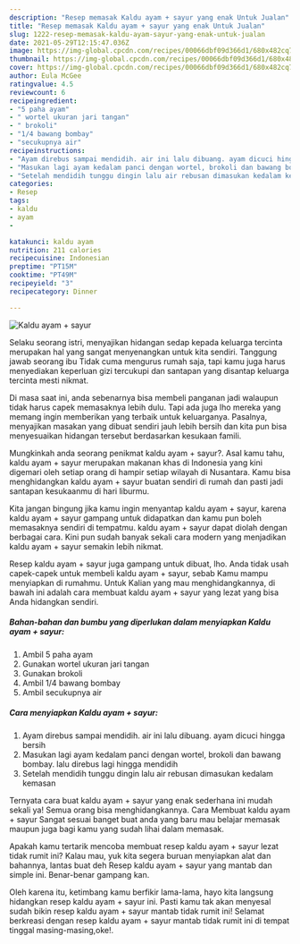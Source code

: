 ```yaml
---
description: "Resep memasak Kaldu ayam + sayur yang enak Untuk Jualan"
title: "Resep memasak Kaldu ayam + sayur yang enak Untuk Jualan"
slug: 1222-resep-memasak-kaldu-ayam-sayur-yang-enak-untuk-jualan
date: 2021-05-29T12:15:47.036Z
image: https://img-global.cpcdn.com/recipes/00066dbf09d366d1/680x482cq70/kaldu-ayam-sayur-foto-resep-utama.jpg
thumbnail: https://img-global.cpcdn.com/recipes/00066dbf09d366d1/680x482cq70/kaldu-ayam-sayur-foto-resep-utama.jpg
cover: https://img-global.cpcdn.com/recipes/00066dbf09d366d1/680x482cq70/kaldu-ayam-sayur-foto-resep-utama.jpg
author: Eula McGee
ratingvalue: 4.5
reviewcount: 6
recipeingredient:
- "5 paha ayam"
- " wortel ukuran jari tangan"
- " brokoli"
- "1/4 bawang bombay"
- "secukupnya air"
recipeinstructions:
- "Ayam direbus sampai mendidih. air ini lalu dibuang. ayam dicuci hingga bersih"
- "Masukan lagi ayam kedalam panci dengan wortel, brokoli dan bawang bombay. lalu direbus lagi hingga mendidih"
- "Setelah mendidih tunggu dingin lalu air rebusan dimasukan kedalam kemasan"
categories:
- Resep
tags:
- kaldu
- ayam
- 

katakunci: kaldu ayam  
nutrition: 211 calories
recipecuisine: Indonesian
preptime: "PT15M"
cooktime: "PT49M"
recipeyield: "3"
recipecategory: Dinner

---
```



![Kaldu ayam + sayur](https://img-global.cpcdn.com/recipes/00066dbf09d366d1/680x482cq70/kaldu-ayam-sayur-foto-resep-utama.jpg)

Selaku seorang istri, menyajikan hidangan sedap kepada keluarga tercinta merupakan hal yang sangat menyenangkan untuk kita sendiri. Tanggung jawab seorang ibu Tidak cuma mengurus rumah saja, tapi kamu juga harus menyediakan keperluan gizi tercukupi dan santapan yang disantap keluarga tercinta mesti nikmat.

Di masa  saat ini, anda sebenarnya bisa membeli panganan jadi walaupun tidak harus capek memasaknya lebih dulu. Tapi ada juga lho mereka yang memang ingin memberikan yang terbaik untuk keluarganya. Pasalnya, menyajikan masakan yang dibuat sendiri jauh lebih bersih dan kita pun bisa menyesuaikan hidangan tersebut berdasarkan kesukaan famili. 



Mungkinkah anda seorang penikmat kaldu ayam + sayur?. Asal kamu tahu, kaldu ayam + sayur merupakan makanan khas di Indonesia yang kini digemari oleh setiap orang di hampir setiap wilayah di Nusantara. Kamu bisa menghidangkan kaldu ayam + sayur buatan sendiri di rumah dan pasti jadi santapan kesukaanmu di hari liburmu.

Kita jangan bingung jika kamu ingin menyantap kaldu ayam + sayur, karena kaldu ayam + sayur gampang untuk didapatkan dan kamu pun boleh memasaknya sendiri di tempatmu. kaldu ayam + sayur dapat diolah dengan berbagai cara. Kini pun sudah banyak sekali cara modern yang menjadikan kaldu ayam + sayur semakin lebih nikmat.

Resep kaldu ayam + sayur juga gampang untuk dibuat, lho. Anda tidak usah capek-capek untuk membeli kaldu ayam + sayur, sebab Kamu mampu menyiapkan di rumahmu. Untuk Kalian yang mau menghidangkannya, di bawah ini adalah cara membuat kaldu ayam + sayur yang lezat yang bisa Anda hidangkan sendiri.

<!--inarticleads1-->

##### Bahan-bahan dan bumbu yang diperlukan dalam menyiapkan Kaldu ayam + sayur:

1. Ambil 5 paha ayam
1. Gunakan  wortel ukuran jari tangan
1. Gunakan  brokoli
1. Ambil 1/4 bawang bombay
1. Ambil secukupnya air




<!--inarticleads2-->

##### Cara menyiapkan Kaldu ayam + sayur:

1. Ayam direbus sampai mendidih. air ini lalu dibuang. ayam dicuci hingga bersih
1. Masukan lagi ayam kedalam panci dengan wortel, brokoli dan bawang bombay. lalu direbus lagi hingga mendidih
1. Setelah mendidih tunggu dingin lalu air rebusan dimasukan kedalam kemasan




Ternyata cara buat kaldu ayam + sayur yang enak sederhana ini mudah sekali ya! Semua orang bisa menghidangkannya. Cara Membuat kaldu ayam + sayur Sangat sesuai banget buat anda yang baru mau belajar memasak maupun juga bagi kamu yang sudah lihai dalam memasak.

Apakah kamu tertarik mencoba membuat resep kaldu ayam + sayur lezat tidak rumit ini? Kalau mau, yuk kita segera buruan menyiapkan alat dan bahannya, lantas buat deh Resep kaldu ayam + sayur yang mantab dan simple ini. Benar-benar gampang kan. 

Oleh karena itu, ketimbang kamu berfikir lama-lama, hayo kita langsung hidangkan resep kaldu ayam + sayur ini. Pasti kamu tak akan menyesal sudah bikin resep kaldu ayam + sayur mantab tidak rumit ini! Selamat berkreasi dengan resep kaldu ayam + sayur mantab tidak rumit ini di tempat tinggal masing-masing,oke!.

